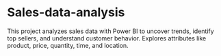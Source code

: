 # Sales-data-analysis
This project analyzes sales data with Power BI to uncover trends, identify top sellers, and understand customer behavior. Explores attributes like product, price, quantity, time, and location.
